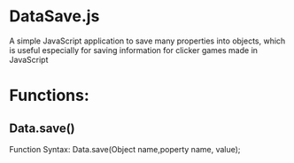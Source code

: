 # **DataSave.js**
A simple JavaScript application to save many properties into objects, which is useful especially for saving information for clicker games made in JavaScript 

# **Functions:**


## **Data.save()**

Function Syntax: 
   Data.save(Object name,poperty      name, value);

